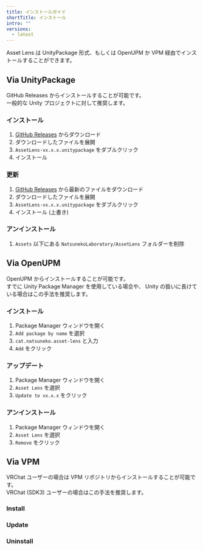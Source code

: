 ```yaml
---
title: インストールガイド
shortTitle: インストール
intro: ""
versions:
  - latest
---
```


Asset Lens は UnityPackage 形式、もしくは OpenUPM か VPM 経由でインストールすることができます。

## Via UnityPackage

GitHub Releases からインストールすることが可能です。  
一般的な Unity プロジェクトに対して推奨します。

### インストール

1.  [GitHub Releases](https://github.com/mika-f/asset-lens/releases) からダウンロード
2.  ダウンロードしたファイルを展開
3.  `AssetLens-vx.x.x.unitypackage` をダブルクリック
4.  インストール

### 更新

1.  [GitHub Releases](https://github.com/mika-f/asset-lens/releases) から最新のファイルをダウンロード
2.  ダウンロードしたファイルを展開
3.  `AssetLens-vx.x.x.unitypackage` をダブルクリック
4.  インストール (上書き)

### アンインストール

1.  `Assets` 以下にある `NatsunekoLaboratory/AssetLens` フォルダーを削除

## Via OpenUPM

OpenUPM からインストールすることが可能です。  
すでに Unity Package Manager を使用している場合や、 Unity の扱いに長けている場合はこの手法を推奨します。

### インストール

1. Package Manager ウィンドウを開く
2. `Add package by name` を選択
3. `cat.natsuneko.asset-lens` と入力
4. `Add` をクリック

### アップデート

1. Package Manager ウィンドウを開く
2. `Asset Lens` を選択
3. `Update to vx.x.x` をクリック

### アンインストール

1. Package Manager ウィンドウを開く
2. `Asset Lens` を選択
3. `Remove` をクリック

## Via VPM

VRChat ユーザーの場合は VPM リポジトリからインストールすることが可能です。  
VRChat (SDK3) ユーザーの場合はこの手法を推奨します。

### Install

### Update

### Uninstall

